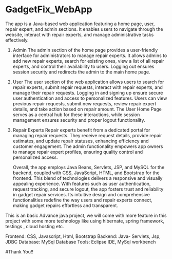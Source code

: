 # GadgetFix_WebApp
The app is a Java-based web application featuring a home page, user, repair expert, and admin sections. It enables users to navigate through the website, interact with repair experts, and manage administrative tasks effectively.

1) Admin
   The admin section of the home page provides a user-friendly interface for administrators to manage repair experts.
   It allows admins to add new repair experts, search for existing ones, view a list of all repair experts, and control their availability 
   to users.
   Logging out ensures session security and redirects the admin to the main home page.
2) User
   The user section of the web application allows users to search for repair experts, submit repair requests, interact with repair experts, 
   and manage their repair requests. Logging in and signing up ensure secure user authentication and access to personalized features. 
   Users can view previous repair requests, submit new requests, review repair expert details, and take action based on repair amount.
   The User Home Page serves as a central hub for these interactions, while session management ensures security and proper logout 
   functionality.
3) Repair Experts
   Repair experts benefit from a dedicated portal for managing repair requests. They receive request details, provide repair estimates, and 
   update repair statuses, enhancing efficiency and customer engagement. The admin functionality empowers app owners to manage repair 
   expert profiles, ensuring quality control and personalized access.

   Overall, the app employs Java Beans, Servlets, JSP, and MySQL for the backend, coupled with CSS, JavaScript, HTML, and Bootstrap for the frontend. This blend of technologies delivers a responsive and visually appealing experience. With features such as user authentication, request tracking, and secure logout, the app fosters trust and reliability in gadget repair services. Its intuitive design and comprehensive functionalities redefine the way users and repair experts connect, making gadget repairs effortless and transparent.

This is an basic Advance java project, we will come with more feature in this project with some more technology like using hibernate, spring framework, testings , cloud hosting etc.

Frontend: CSS, Javascript, Html, Bootstrap
Backend: Java- Servlets, Jsp, JDBC
Database: MySql Database
Tools: Eclipse IDE, MySql workbench

#Thank You!!
